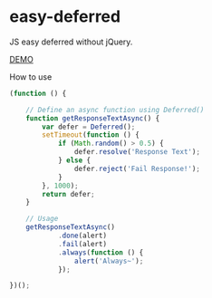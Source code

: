 easy-deferred
=============

JS easy deferred without jQuery.

[DEMO](http://weilao.github.io/easy-deferred/demo.html)

How to use
```js
(function () {

    // Define an async function using Deferred()
    function getResponseTextAsync() {
        var defer = Deferred();
        setTimeout(function () {
            if (Math.random() > 0.5) {
                defer.resolve('Response Text');
            } else {
                defer.reject('Fail Response!');
            }
        }, 1000);
        return defer;
    }

    // Usage
    getResponseTextAsync()
            .done(alert)
            .fail(alert)
            .always(function () {
                alert('Always~');
            });

})();
```